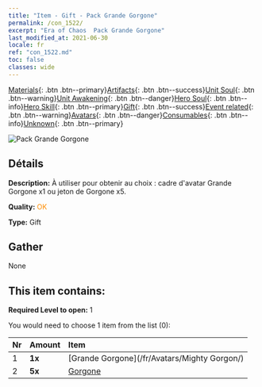```yaml
---
title: "Item - Gift - Pack Grande Gorgone"
permalink: /con_1522/
excerpt: "Era of Chaos  Pack Grande Gorgone"
last_modified_at: 2021-06-30
locale: fr
ref: "con_1522.md"
toc: false
classes: wide
---
```

 [Materials](/ItemsFR/){: .btn .btn--primary}[Artifacts](/ItemsFR/Artifacts/){: .btn .btn--success}[Unit Soul](/ItemsFR/UnitSoul/){: .btn .btn--warning}[Unit Awakening](/ItemsFR/UnitAwakening/){: .btn .btn--danger}[Hero Soul](/ItemsFR/HeroSoul/){: .btn .btn--info}[Hero Skill](/ItemsFR/HeroSkill/){: .btn .btn--primary}[Gift](/ItemsFR/Gift/){: .btn .btn--success}[Event related](/ItemsFR/Events/){: .btn .btn--warning}[Avatars](/ItemsFR/Avatars/){: .btn .btn--danger}[Consumables](/ItemsFR/Consumables/){: .btn .btn--info}[Unknown](/ItemsFR/Unknown/){: .btn .btn--primary}

 ![Pack Grande Gorgone](/images/t/i_907136.png)

## Détails
 **Description:** À utiliser pour obtenir au choix : cadre d'avatar Grande Gorgone x1 ou jeton de Gorgone x5.

 **Quality:** <span style="color: #FF8C00">OK</span>

 **Type:** Gift

## Gather

  None

## This item contains:

 **Required Level to open:** 1

 You would need to choose 1 item from the list (0):

  | Nr | Amount |     Item    |
  |:---|:-------|:------------|
  | 1 |  **1x** | [Grande Gorgone](/fr/Avatars/Mighty Gorgon/) |  | 
  | 2 |  **5x** | [Gorgone](/ItemsFR/unt_257/) |  | 

